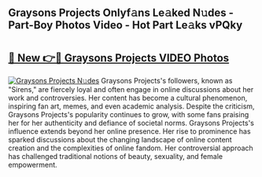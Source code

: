 ## Graysons Projects Onlyf𝚊ns Le𝚊ked N𝚞des - Part-Boy Photos Video - Hot Part Le𝚊ks vPQky

# <h2><a href="http://ab33461.deff.icu/?id=Graysons+Projects">🔗 New 👉🔴 Graysons Projects VIDEO Photos</a></h2>

[![Graysons Projects N𝚞des](https://i.imgur.com/rIISA9y.gif)](http://ab33461.deff.icu/?id=Graysons+Projects)
Graysons Projects's followers, known as "Sirens," are fiercely loyal and often engage in online discussions about her work and controversies. Her content has become a cultural phenomenon, inspiring fan art, memes, and even academic analysis. Despite the criticism, Graysons Projects's popularity continues to grow, with some fans praising her for her authenticity and defiance of societal norms. Graysons Projects's influence extends beyond her online presence. Her rise to prominence has sparked discussions about the changing landscape of online content creation and the complexities of online fandom. Her controversial approach has challenged traditional notions of beauty, sexuality, and female empowerment.
